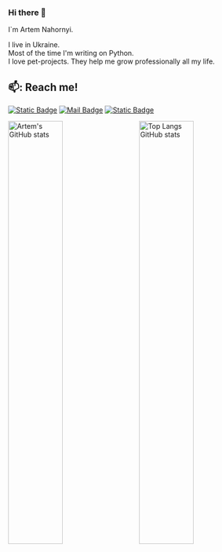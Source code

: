 ### Hi there 👋

I`m Artem Nahornyi.

I live in Ukraine.<br/>
Most of the time I'm writing on Python.<br/>
I love pet-projects. They help me grow professionally all my life.<br/>

## 📫: Reach me!

[![Static Badge](https://img.shields.io/badge/linkedin-0A66C2?style=flat&logo=linkedin&logoColor=white&labelColor=0A66C2)](https://www.linkedin.com/@artem-nahornyi-ua)
[![Mail Badge](https://img.shields.io/badge/gmail-EA4335?style=flat&logo=gmail&logoColor=white&labelColor=EA4335)](mailto:artemna@gmail.com)
[![Static Badge](https://img.shields.io/badge/telegram-blue?style=flat&logo=telegram&logoColor=white&labelColor=blue)](https://t.me/artem_nahornyi)


<img align="left" width="47%" alt="Artem's GitHub stats" src="https://github-readme-stats.vercel.app/api?username=ntwn&show_icons=true&theme=transparent"/>
<img align="right" width="47%" alt="Top Langs GitHub stats" src="https://github-readme-stats.vercel.app/api/top-langs/?username=ntwn&layout=compact&theme=transparent"/>
